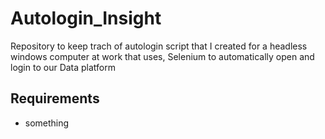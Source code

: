 # Autologin_Insight
Repository to keep trach of autologin script that I created for a headless windows computer at work that uses, Selenium to automatically open and login to our Data platform

## Requirements
 - something